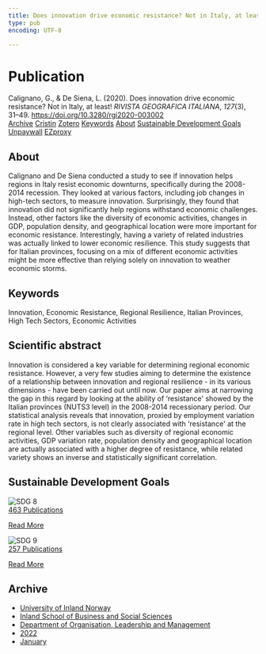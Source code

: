 ```yaml
---
title: Does innovation drive economic resistance? Not in Italy, at least!
type: pub
encoding: UTF-8

---
```

<h1>Publication</h1>
<article id="csl-bib-container-5H688PF5" class="csl-bib-container">
  <div class="csl-bib-body"> <div class="csl-entry">Calignano, G., &#38; De Siena, L. (2020). Does innovation drive economic resistance? Not in Italy, at least! <i>RIVISTA GEOGRAFICA ITALIANA</i>, <i>127</i>(3), 31–49. <a href="https://doi.org/10.3280/rgi2020-003002">https://doi.org/10.3280/rgi2020-003002</a></div> </div>
  <div class="csl-bib-buttons">
    <a href="#taxonomy-article-5H688PF5" alt="archive" class="csl-bib-button">Archive</a>
    <a href="https://app.cristin.no/results/show.jsf?id=1977012" alt="Cristin" class="csl-bib-button">Cristin</a>
    <a href="http://zotero.org/groups/5881554/items/5H688PF5" alt="Zotero" class="csl-bib-button">Zotero</a>
    <a href="#keywords-article-5H688PF5" alt="keywords" class="csl-bib-button">Keywords</a>
    <a href="#about-article-5H688PF5" alt="about_pub" class="csl-bib-button">About</a>
    <a href="#sdg-article-5H688PF5" alt="sdg" class="csl-bib-button">Sustainable Development Goals</a>
    <a href="https://doi.org/10.3280/rgi2020-003002" alt="Unpaywall" class="csl-bib-button">Unpaywall</a>
    <a href="https://doi.org/10.3280/rgi2020-003002" alt="EZproxy" class="csl-bib-button">EZproxy</a>
  </div>
  <div id="csl-bib-meta-container-5H688PF5"></div>
</article>
<div id="csl-bib-meta-5H688PF5" class="csl-bib-meta">
  <article id="about-article-5H688PF5" class="about_pub-article">
    <h1>About</h1>
    Calignano and De Siena conducted a study to see if innovation helps regions in Italy resist economic downturns, specifically during the 2008-2014 recession. They looked at various factors, including job changes in high-tech sectors, to measure innovation. Surprisingly, they found that innovation did not significantly help regions withstand economic challenges. Instead, other factors like the diversity of economic activities, changes in GDP, population density, and geographical location were more important for economic resistance. Interestingly, having a variety of related industries was actually linked to lower economic resilience. This study suggests that for Italian provinces, focusing on a mix of different economic activities might be more effective than relying solely on innovation to weather economic storms.
  </article>
  <article id="keywords-article-5H688PF5" class="keywords-article">
    <h1>Keywords</h1>
    Innovation, Economic Resistance, Regional Resilience, Italian Provinces, High Tech Sectors, Economic Activities
  </article>
  <article id="abstract-article-5H688PF5" class="abstract-article">
    <h1>Scientific abstract</h1>
    Innovation is considered a key variable for determining regional economic resistance. However, a very few studies aiming to determine the existence of a relationship between innovation and regional resilience - in its various dimensions - have been carried out until now. Our paper aims at narrowing the gap in this regard by looking at the ability of ‘resistance' showed by the Italian provinces (NUTS3 level) in the 2008-2014 recessionary period. Our statistical analysis reveals that innovation, proxied by employment variation rate in high tech sectors, is not clearly associated with ‘resistance' at the regional level. Other variables such as diversity of regional economic activities, GDP variation rate, population density and geographical location are actually associated with a higher degree of resistance, while related variety shows an inverse and statistically significant correlation.
  </article>
  <article id="sdg-article-5H688PF5" class="sdg-article">
    <h1>Sustainable Development Goals</h1>
    <div class="sdg-container"><div id="sdg8" class="sdg">
        <img src="{{< params subfolder >}}images/sdg/sdg08_en.png" class="image" alt="SDG 8">
        <div class="sdg-overlay">
          <a href="{{< params subfolder >}}en/archive/?sdg=8#archive" class="sdg-publication-count"><span>463</span> Publications</a>
          <p><a href="https://sdgs.un.org/goals/goal8" class="sdg-read-more">Read More</a></p>
        </div>
      </div> <div id="sdg9" class="sdg">
        <img src="{{< params subfolder >}}images/sdg/sdg09_en.png" class="image" alt="SDG 9">
        <div class="sdg-overlay">
          <a href="{{< params subfolder >}}en/archive/?sdg=9#archive" class="sdg-publication-count"><span>257</span> Publications</a>
          <p><a href="https://sdgs.un.org/goals/goal9" class="sdg-read-more">Read More</a></p>
        </div>
      </div></div>
  </article>
  <article id="taxonomy-article-5H688PF5" class="taxonomy-article">
    <h1>Archive</h1>
    <ul>
      <li><a href="{{< params subfolder >}}en/archive/?key=3DCRN523">University of Inland Norway</a></li>
      <li><a href="{{< params subfolder >}}en/archive/?key=DU8Q9LN9">Inland School of Business and Social Sciences</a></li>
      <li><a href="{{< params subfolder >}}en/archive/?key=4LUWR3ZM">Department of Organisation, Leadership and Management</a></li>
      <li><a href="{{< params subfolder >}}en/archive/?key=RDNF7EXQ">2022</a></li>
      <li><a href="{{< params subfolder >}}en/archive/?key=MRAFNJX4">January</a></li>
    </ul>
  </article>
</div>
